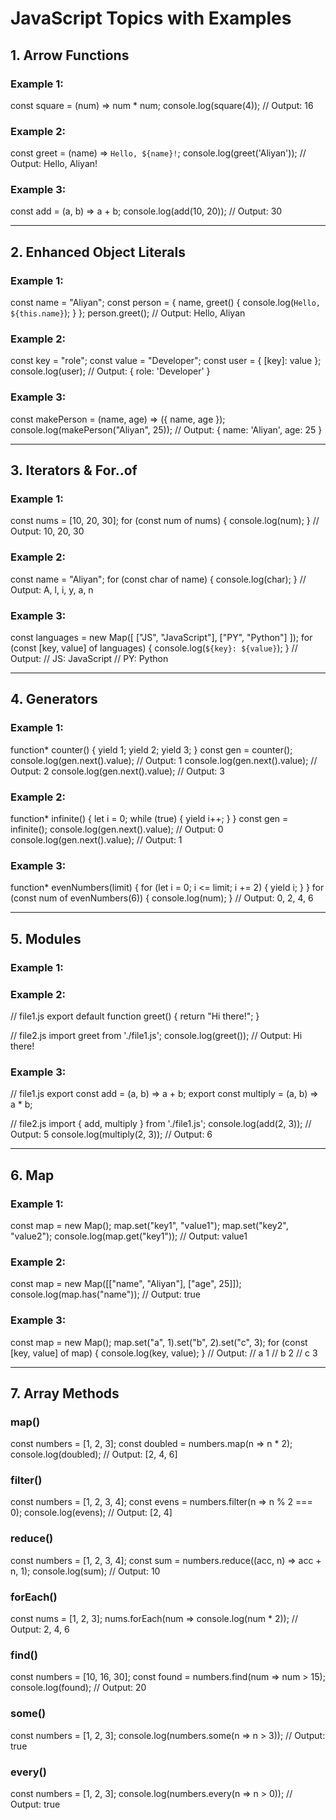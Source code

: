# JavaScript Topics with Examples

## 1. Arrow Functions

### Example 1:
 
const square = (num) => num * num;
console.log(square(4)); // Output: 16
  

### Example 2:
 
const greet = (name) => `Hello, ${name}!`;
console.log(greet('Aliyan')); // Output: Hello, Aliyan!
  

### Example 3:
 
const add = (a, b) => a + b;
console.log(add(10, 20)); // Output: 30
  

---

## 2. Enhanced Object Literals

### Example 1:
 
const name = "Aliyan";
const person = {
  name,
  greet() {
    console.log(`Hello, ${this.name}`);
  }
};
person.greet(); // Output: Hello, Aliyan
  

### Example 2:
 
const key = "role";
const value = "Developer";
const user = { [key]: value };
console.log(user); // Output: { role: 'Developer' }
  

### Example 3:
 
const makePerson = (name, age) => ({ name, age });
console.log(makePerson("Aliyan", 25)); // Output: { name: 'Aliyan', age: 25 }
  

---

## 3. Iterators & For..of

### Example 1:
 
const nums = [10, 20, 30];
for (const num of nums) {
  console.log(num);
}
// Output: 10, 20, 30
  

### Example 2:
 
const name = "Aliyan";
for (const char of name) {
  console.log(char);
}
// Output: A, l, i, y, a, n
  

### Example 3:
 
const languages = new Map([
  ["JS", "JavaScript"],
  ["PY", "Python"]
]);
for (const [key, value] of languages) {
  console.log(`${key}: ${value}`);
}
// Output:
// JS: JavaScript
// PY: Python
  

---

## 4. Generators

### Example 1:
 
function* counter() {
  yield 1;
  yield 2;
  yield 3;
}
const gen = counter();
console.log(gen.next().value); // Output: 1
console.log(gen.next().value); // Output: 2
console.log(gen.next().value); // Output: 3
  

### Example 2:
 
function* infinite() {
  let i = 0;
  while (true) {
    yield i++;
  }
}
const gen = infinite();
console.log(gen.next().value); // Output: 0
console.log(gen.next().value); // Output: 1
  

### Example 3:
 
function* evenNumbers(limit) {
  for (let i = 0; i <= limit; i += 2) {
    yield i;
  }
}
for (const num of evenNumbers(6)) {
  console.log(num);
}
// Output: 0, 2, 4, 6
  

---

## 5. Modules

### Example 1:
 
<!-- // file1.js
export const greet = () => "Hello!";

// file2.js
import { greet } from './file1.js';
console.log(greet()); // Output: Hello! -->
  

### Example 2:
 
// file1.js
export default function greet() {
  return "Hi there!";
}

// file2.js
import greet from './file1.js';
console.log(greet()); // Output: Hi there!
  

### Example 3:
 
// file1.js
export const add = (a, b) => a + b;
export const multiply = (a, b) => a * b;

// file2.js
import { add, multiply } from './file1.js';
console.log(add(2, 3)); // Output: 5
console.log(multiply(2, 3)); // Output: 6
  

---

## 6. Map

### Example 1:
 
const map = new Map();
map.set("key1", "value1");
map.set("key2", "value2");
console.log(map.get("key1")); // Output: value1
  

### Example 2:
 
const map = new Map([["name", "Aliyan"], ["age", 25]]);
console.log(map.has("name")); // Output: true
  

### Example 3:
 
const map = new Map();
map.set("a", 1).set("b", 2).set("c", 3);
for (const [key, value] of map) {
  console.log(key, value);
}
// Output:
// a 1
// b 2
// c 3
  

---

## 7. Array Methods

### map()
 
const numbers = [1, 2, 3];
const doubled = numbers.map(n => n * 2);
console.log(doubled); // Output: [2, 4, 6]
  

### filter()
 
const numbers = [1, 2, 3, 4];
const evens = numbers.filter(n => n % 2 === 0);
console.log(evens); // Output: [2, 4]
  

### reduce()
 
const numbers = [1, 2, 3, 4];
const sum = numbers.reduce((acc, n) => acc + n, 1);
console.log(sum); // Output: 10
  

### forEach()
 
const nums = [1, 2, 3];
nums.forEach(num => console.log(num * 2));
// Output: 2, 4, 6
  

### find()
 
const numbers = [10, 16, 30];
const found = numbers.find(num => num > 15);
console.log(found); // Output: 20
  

### some()
 
const numbers = [1, 2, 3];
console.log(numbers.some(n => n > 3)); // Output: true
  

### every()
 
const numbers = [1, 2, 3];
console.log(numbers.every(n => n > 0)); // Output: true
